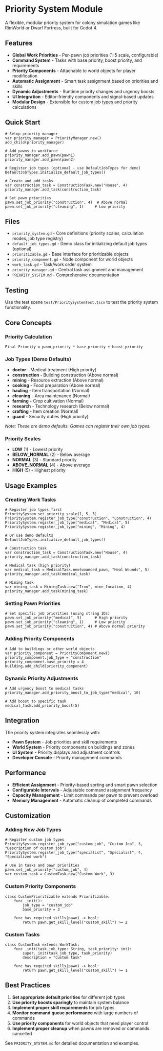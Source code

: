 # Priority System Module

A flexible, modular priority system for colony simulation games like RimWorld or Dwarf Fortress, built for Godot 4.

## Features

- **Global Work Priorities** - Per-pawn job priorities (1-5 scale, configurable)
- **Command System** - Tasks with base priority, boost priority, and requirements
- **Priority Components** - Attachable to world objects for player modification
- **Automatic Assignment** - Smart task assignment based on priorities and skills
- **Dynamic Adjustments** - Runtime priority changes and urgency boosts
- **UI Integration** - Editor-friendly components and signal-based updates
- **Modular Design** - Extensible for custom job types and priority calculations

## Quick Start

```gdscript
# Setup priority manager
var priority_manager = PriorityManager.new()
add_child(priority_manager)

# Add pawns to workforce
priority_manager.add_pawn(pawn1)
priority_manager.add_pawn(pawn2)

# Register job types (optional - use DefaultJobTypes for demo)
DefaultJobTypes.initialize_default_job_types()

# Create and add tasks
var construction_task = ConstructionTask.new("House", 4)
priority_manager.add_task(construction_task)

# Set pawn priorities
pawn.set_job_priority("construction", 4)  # Above normal
pawn.set_job_priority("cleaning", 1)     # Low priority
```

## Files

- `priority_system.gd` - Core definitions (priority scales, calculation modes, job type registry)
- `default_job_types.gd` - Demo class for initializing default job types (optional)
- `prioritizable.gd` - Base interface for prioritizable objects
- `priority_component.gd` - Node component for world objects
- `work_task.gd` - Task/work order system
- `priority_manager.gd` - Central task assignment and management
- `PRIORITY_SYSTEM.md` - Comprehensive documentation

## Testing

Use the test scene `test/PrioritySystemTest.tscn` to test the priority system functionality.

## Core Concepts

### Priority Calculation
```
Final Priority = pawn_priority * base_priority + boost_priority
```

### Job Types (Demo Defaults)
- **doctor** - Medical treatment (High priority)
- **construction** - Building construction (Above normal)
- **mining** - Resource extraction (Above normal)
- **cooking** - Food preparation (Above normal)
- **hauling** - Item transportation (Normal)
- **cleaning** - Area maintenance (Normal)
- **farming** - Crop cultivation (Normal)
- **research** - Technology research (Below normal)
- **crafting** - Item creation (Normal)
- **guard** - Security duties (High priority)

*Note: These are demo defaults. Games can register their own job types.*

### Priority Scales
- **LOW** (1) - Lowest priority
- **BELOW_NORMAL** (2) - Below average
- **NORMAL** (3) - Standard priority
- **ABOVE_NORMAL** (4) - Above average
- **HIGH** (5) - Highest priority

## Usage Examples

### Creating Work Tasks
```gdscript
# Register job types first
PrioritySystem.set_priority_scale(1, 5, 3)
PrioritySystem.register_job_type("construction", "Construction", 4)
PrioritySystem.register_job_type("medical", "Medical", 5)
PrioritySystem.register_job_type("mining", "Mining", 4)

# Or use demo defaults
DefaultJobTypes.initialize_default_job_types()

# Construction task
var construction_task = ConstructionTask.new("House", 4)
priority_manager.add_task(construction_task)

# Medical task (high priority)
var medical_task = MedicalTask.new(wounded_pawn, "Heal Wounds", 5)
priority_manager.add_task(medical_task)

# Mining task
var mining_task = MiningTask.new("Iron", mine_location, 4)
priority_manager.add_task(mining_task)
```

### Setting Pawn Priorities
```gdscript
# Set specific job priorities (using string IDs)
pawn.set_job_priority("medical", 5)      # High priority
pawn.set_job_priority("cleaning", 1)     # Low priority  
pawn.set_job_priority("construction", 4) # Above normal priority
```

### Adding Priority Components
```gdscript
# Add to buildings or other world objects
var priority_component = PriorityComponent.new()
priority_component.job_type = "construction"
priority_component.base_priority = 4
building.add_child(priority_component)
```

### Dynamic Priority Adjustments
```gdscript
# Add urgency boost to medical tasks
priority_manager.add_priority_boost_to_job_type("medical", 10)

# Add boost to specific task
medical_task.add_priority_boost(5)
```

## Integration

The priority system integrates seamlessly with:
- **Pawn System** - Job priorities and skill requirements
- **World System** - Priority components on buildings and zones
- **UI System** - Priority displays and adjustment controls
- **Developer Console** - Priority management commands

## Performance

- **Efficient Assignment** - Priority-based sorting and smart pawn selection
- **Configurable Intervals** - Adjustable command assignment frequency
- **Capacity Management** - Limit commands per pawn to prevent overload
- **Memory Management** - Automatic cleanup of completed commands

## Customization

### Adding New Job Types
```gdscript
# Register custom job types
PrioritySystem.register_job_type("custom_job", "Custom Job", 3, "Description of custom job")
PrioritySystem.register_job_type("specialist", "Specialist", 4, "Specialized work")

# Use in tasks and pawn priorities
pawn.set_job_priority("custom_job", 4)
var custom_task = CustomTask.new("Custom Work", 3)
```

### Custom Priority Components
```gdscript
class CustomPrioritizable extends Prioritizable:
    func _init():
        job_type = "custom_job"
        base_priority = 3
    
    func has_required_skills(pawn) -> bool:
        return pawn.get_skill_level("custom_skill") >= 2
```

### Custom Tasks
```gdscript
class CustomTask extends WorkTask:
    func _init(task_job_type: String, task_priority: int):
        super._init(task_job_type, task_priority)
        description = "Custom task"
    
    func has_required_skills(pawn) -> bool:
        return pawn.get_skill_level("custom_skill") >= 1
```

## Best Practices

1. **Set appropriate default priorities** for different job types
2. **Use priority boosts sparingly** to maintain system balance
3. **Implement proper skill requirements** for job types
4. **Monitor command queue performance** with large numbers of commands
5. **Use priority components** for world objects that need player control
6. **Implement proper cleanup** when pawns are removed or commands cancelled

See `PRIORITY_SYSTEM.md` for detailed documentation and examples. 